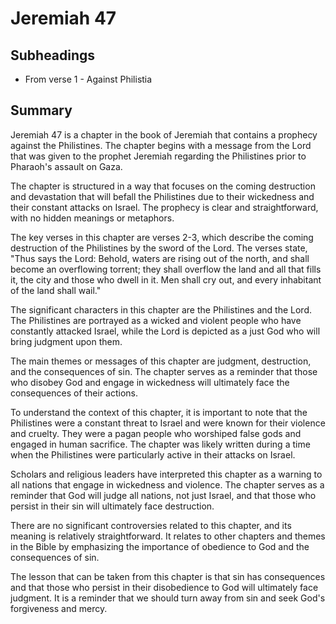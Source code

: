 # Jeremiah 47

## Subheadings

* From verse 1 - Against Philistia

## Summary

Jeremiah 47 is a chapter in the book of Jeremiah that contains a prophecy against the Philistines. The chapter begins with a message from the Lord that was given to the prophet Jeremiah regarding the Philistines prior to Pharaoh's assault on Gaza.

The chapter is structured in a way that focuses on the coming destruction and devastation that will befall the Philistines due to their wickedness and their constant attacks on Israel. The prophecy is clear and straightforward, with no hidden meanings or metaphors.

The key verses in this chapter are verses 2-3, which describe the coming destruction of the Philistines by the sword of the Lord. The verses state, "Thus says the Lord: Behold, waters are rising out of the north, and shall become an overflowing torrent; they shall overflow the land and all that fills it, the city and those who dwell in it. Men shall cry out, and every inhabitant of the land shall wail."

The significant characters in this chapter are the Philistines and the Lord. The Philistines are portrayed as a wicked and violent people who have constantly attacked Israel, while the Lord is depicted as a just God who will bring judgment upon them.

The main themes or messages of this chapter are judgment, destruction, and the consequences of sin. The chapter serves as a reminder that those who disobey God and engage in wickedness will ultimately face the consequences of their actions.

To understand the context of this chapter, it is important to note that the Philistines were a constant threat to Israel and were known for their violence and cruelty. They were a pagan people who worshiped false gods and engaged in human sacrifice. The chapter was likely written during a time when the Philistines were particularly active in their attacks on Israel.

Scholars and religious leaders have interpreted this chapter as a warning to all nations that engage in wickedness and violence. The chapter serves as a reminder that God will judge all nations, not just Israel, and that those who persist in their sin will ultimately face destruction.

There are no significant controversies related to this chapter, and its meaning is relatively straightforward. It relates to other chapters and themes in the Bible by emphasizing the importance of obedience to God and the consequences of sin.

The lesson that can be taken from this chapter is that sin has consequences and that those who persist in their disobedience to God will ultimately face judgment. It is a reminder that we should turn away from sin and seek God's forgiveness and mercy.
